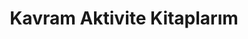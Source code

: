 ---
order: 3
title:  "Kavram Aktivite Kitaplarım"
img: "assets/images/slides/2.jpg"
mobile-img: "assets/images/slides/2m.jpg"
href: "egitim/zit-kavramlar-aktivite-kitabim"
target: "" # _blank
---